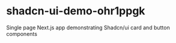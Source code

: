 # shadcn-ui-demo-ohr1ppgk
Single page Next.js app demonstrating Shadcn/ui card and button components
